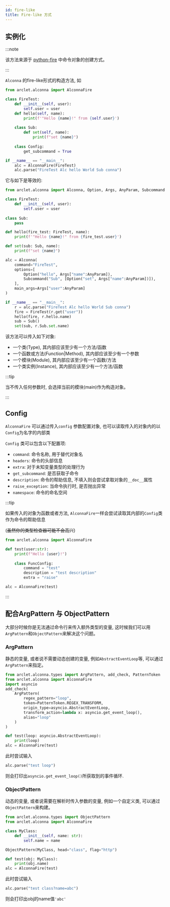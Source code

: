 ```yaml
---
id: fire-like
title: Fire-like 方式
---
```


## 实例化

:::note

该方法来源于 [python-fire](https://github.com/google/python-fire)
中命令对象的创建方式。

:::

`Alconna` 的fire-like形式的构造方法, 如
```python
from arclet.alconna import AlconnaFire

class FireTest:
    def __init__(self, user):
        self.user = user
    def hello(self, name):
        print(f'"Hello {name}!" from {self.user}')
        
    class Sub:
        def set(self, name):
            print(f"set {name}")
            
    class Config:
        get_subcommand = True

if __name__ == "__main__":
    alc = AlconnaFire(FireTest)
    alc.parse("FireTest Alc hello World Sub conna")
```

它与如下是等效的:
```python
from arclet.alconna import Alconna, Option, Args, AnyParam, Subcommand

class FireTest:
    def __init__(self, user):
        self.user = user
        
class Sub:
    pass

def hello(fire_test: FireTest, name):
    print(f'"Hello {name}!" from {fire_test.user}')

def set(sub: Sub, name):
    print(f"set {name}")

alc = Alconna(
    command="FireTest",
    options=[
        Option("hello", Args["name":AnyParam]),
        Subcommand("Sub", [Option("set", Args["name":AnyParam])]),
    ],
    main_args=Args["user":AnyParam]
)

if __name__ == "__main__":
    r = alc.parse("FireTest Alc hello World Sub conna")
    fire = FireTest(r.get("user"))
    hello(fire, r.hello.name)
    sub = Sub()
    set(sub, r.Sub.set.name)

```

该方法可以传入如下对象:
- 一个类(Type), 其内部应该至少有一个方法/函数
- 一个函数或方法(Function|Method), 其内部应该至少有一个参数
- 一个模块(Module), 其内部应该至少有一个函数/方法
- 一个类实例(Instance), 其内部应该至少有一个方法/函数

:::tip

当不传入任何参数时, 会选择当前的模块(main)作为构造对象。

:::

## Config

`AlconnaFire` 可以通过传入`config` 参数配置对象, 也可以读取传入的对象内的以`Config`为名字的内部类

`Config` 类可以包含以下配置项:
- `command`: 命令名称, 用于替代对象名
- `headers`: 命令的头部信息
- `extra`: 对于未知变量类型的处理行为
- `get_subcommand`: 是否获取子命令
- `description`: 命令的帮助信息, 不填入则会尝试拿取对象的`__doc__`属性
- `raise_exception`: 当命令执行时, 是否抛出异常
- `namespace`: 命令的命名空间

:::tip

如果传入的对象为函数或者方法, `AlconnaFire`一样会尝试读取其内部的`Config`类作为命令的帮助信息

(~~虽然你的类型检查器可能不会高兴~~)

```python {6-9}
from arclet.alconna import AlconnaFire

def test(user:str):
    print(f"Hello {user}!")
    
    class FuncConfig:
        command = "test"
        description = "test description"
        extra = "raise"

alc = AlconnaFire(test)
```

:::

## 配合ArgPattern 与 ObjectPattern

大部分时候你是无法通过命令行来传入额外类型的变量, 这时候我们可以用`ArgPattern`和`ObjectPattern`来解决这个问题。

### ArgPattern

静态的变量, 或者说不需要动态创建的变量, 例如`AbstractEventLoop`等, 可以通过`ArgPattern`来指定。
```python
from arclet.alconna.types import ArgPattern, add_check, PatternToken
from arclet.alconna import AlconnaFire
import asyncio
add_check(
    ArgPattern(
        regex_pattern="loop",
        token=PatternToken.REGEX_TRANSFORM,
        origin_type=asyncio.AbstractEventLoop,
        transform_action=lambda x: asyncio.get_event_loop(),
        alias="loop"
    )
)

def test(loop: asyncio.AbstractEventLoop):
    print(loop)
alc = AlconnaFire(test)
```
此时尝试输入
```python
alc.parse("test loop")
```
则会打印出`asyncio.get_event_loop()`所获取到的事件循环.

### ObjectPattern

动态的变量, 或者说需要在解析时传入参数的变量, 例如一个自定义类, 可以通过`ObjectPattern`来构建。
```python
from arclet.alconna.types import ObjectPattern
from arclet.alconna import AlconnaFire

class MyClass:
    def __init__(self, name: str):
        self.name = name

ObjectPattern(MyClass, head="class", flag="http")

def test(obj: MyClass):
    print(obj.name)
alc = AlconnaFire(test)
```
此时尝试输入
```python
alc.parse("test class?name=abc")
```
则会打印出obj的name值`'abc'`